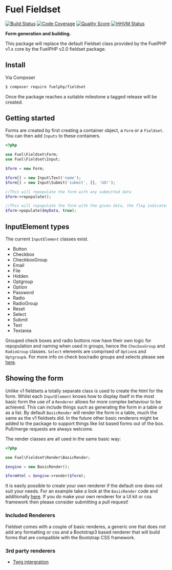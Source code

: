 # Fuel Fieldset

[![Build Status](https://img.shields.io/travis/fuelphp/fieldset.svg?style=flat-square)](https://travis-ci.org/fuelphp/fieldset)
[![Code Coverage](https://img.shields.io/scrutinizer/coverage/g/fuelphp/fieldset.svg?style=flat-square)](https://scrutinizer-ci.com/g/fuelphp/fieldset)
[![Quality Score](https://img.shields.io/scrutinizer/g/fuelphp/fieldset.svg?style=flat-square)](https://scrutinizer-ci.com/g/fuelphp/fieldset)
[![HHVM Status](https://img.shields.io/hhvm/fuelphp/fieldset.svg?style=flat-square)](http://hhvm.h4cc.de/package/fuelphp/fieldset)

**Form generation and building.**

This package will replace the default Fieldset class provided by the FuelPHP v1.x core by the FuelPHP v2.0 fieldset package.


## Install

Via Composer

``` bash
$ composer require fuelphp/fieldset
```

Once the package reaches a suitable milestone a tagged release will be created.


## Getting started

Forms are created by first creating a container object, a `Form` or a `Fieldset`. You can then add `Inputs` to these containers.

```php
<?php

use Fuel\Fieldset\Form;
use Fuel\Fieldset\Input;

$form = new Form;

$form[] = new Input\Text('name');
$form[] = new Input\Submit('submit', [], 'GO!');

//This will repopulate the form with any submitted data
$form->repopulate();

//This will repopulate the form with the given data, the flag indicates wether to call `repopulate()` after or not
$form->populate($myData, true);
```


## InputElement types

The current `InputElement` classes exist.

 - Button
 - Checkbox
 - CheckboxGroup
 - Email
 - File
 - Hidden
 - Optgroup
 - Option
 - Password
 - Radio
 - RadioGroup
 - Reset
 - Select
 - Submit
 - Text
 - Textarea

Grouped check boxes and radio buttons now have their own logic for repopulation and naming when used in groups, hence the `ChecboxGroup` and `RadioGroup` classes. `Select` elements are comprised of `Option`s and `Optgroup`s.
For more info on check box/radio groups and selects please see [here](https://github.com/fuelphp/fieldset/wiki/Select-and-Radio-Checkbox-groups).


## Showing the form

Unlike v1 fieldsets a totally separate class is used to create the html for the form. Whilst each `InputElement` knows how to display itself in the most basic form the use of a `Renderer` allows for more complex behaviour to be achieved.
This can include things such as generating the form in a table or as a list. By default `BasicRender` will render the form in a table, much the same as the v1 fieldsets did.
In the future other basic renderers might be added to the package to support things like list based forms out of the box. Pull/merge requests are always welcome.

The render classes are all used in the same basic way:

```php
<?php

use Fuel\Fieldset\Render\BasicRender;

$engine = new BasicRender();

$formHtml = $engine->render($form);
```

It is easily possible to create your own renderer if the default one does not suit your needs. For an example take a look at the `BasicRender` code and additionally [here](https://github.com/fuelphp/fieldset/wiki/Advanced-form-rendering). If you do make your own renderer for a UI kit or css framework then please consider submitting a pull request!


### Included Renderers

Fieldset comes with a couple of basic renderes, a generic one that does not add any formatting or css and a Bootstrap3 based renderer that will build forms that are compatible with the Bootstrap CSS framework.


### 3rd party renderers

 - [Twig intergration](https://github.com/indigophp/fuelphp-fieldset-twig)
